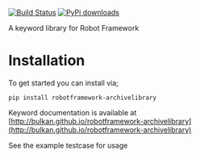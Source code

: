 [![Build Status](https://travis-ci.org/bulkan/robotframework-archivelibrary.png?branch=master)](https://travis-ci.org/bulkan/robotframework-archivelibrary)
[![PyPi downloads](https://pypip.in/d/robotframework-archivelibrary/badge.png)](https://crate.io/packages/robotframework-archivelibrary/)

A keyword library for Robot Framework


Installation
============

To get started you can install via;

```pip install robotframework-archivelibrary```


Keyword documentation is available at [http://bulkan.github.io/robotframework-archivelibrary](http://bulkan.github.io/robotframework-archivelibrary)


See the example testcase for usage
